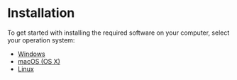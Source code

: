 # Installation

To get started with installing the required software on your computer, select your operation system:

- [Windows](/install/windows)
- [macOS (OS X)](/install/macos)
- [Linux](/install/linux)
